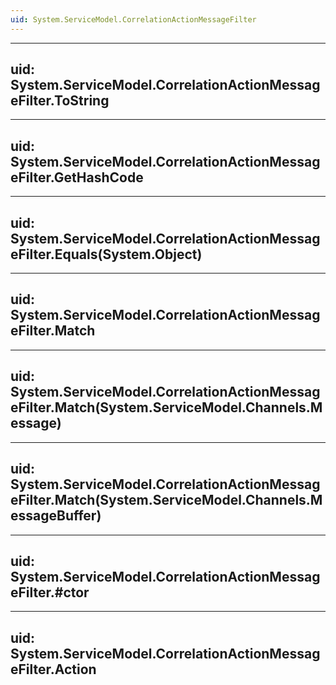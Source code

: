 ```yaml
---
uid: System.ServiceModel.CorrelationActionMessageFilter
---
```


---
uid: System.ServiceModel.CorrelationActionMessageFilter.ToString
---

---
uid: System.ServiceModel.CorrelationActionMessageFilter.GetHashCode
---

---
uid: System.ServiceModel.CorrelationActionMessageFilter.Equals(System.Object)
---

---
uid: System.ServiceModel.CorrelationActionMessageFilter.Match
---

---
uid: System.ServiceModel.CorrelationActionMessageFilter.Match(System.ServiceModel.Channels.Message)
---

---
uid: System.ServiceModel.CorrelationActionMessageFilter.Match(System.ServiceModel.Channels.MessageBuffer)
---

---
uid: System.ServiceModel.CorrelationActionMessageFilter.#ctor
---

---
uid: System.ServiceModel.CorrelationActionMessageFilter.Action
---
